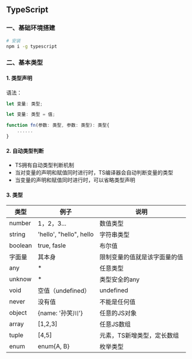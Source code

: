 ## TypeScript

### 一、基础环境搭建

```bash
# 安装
npm i -g typescript
```



### 二、基本类型

#### 1. 类型声明

语法：

```typescript
let 变量: 类型;

let 变量: 类型 = 值;

function fn(参数: 类型, 参数: 类型): 类型{
    ......
}
```



#### 2. 自动类型判断

+ TS拥有自动类型判断机制
+ 当对变量的声明和赋值同时进行时，TS编译器会自动判断变量的类型
+ 当变量的声明和赋值同时进行时，可以省略类型声明



#### 3. 类型

| 类型    | 例子                    | 说明                         |
| ------- | ----------------------- | ---------------------------- |
| number  | 1，2，3...              | 数值类型                     |
| string  | 'hello', "hello", hello | 字符串类型                   |
| boolean | true, fasle             | 布尔值                       |
| 字面量  | 其本身                  | 限制变量的值就是该字面量的值 |
| any     | *                       | 任意类型                     |
| unknow  | *                       | 类型安全的any                |
| void    | 空值（undefined）       | undefined                    |
| never   | 没有值                  | 不能是任何值                 |
| object  | {name: '孙笑川'}        | 任意的JS对象                 |
| array   | [1,2,3]                 | 任意JS数组                   |
| tuple   | [4,5]                   | 元素，TS新增类型，定长数组   |
| enum    | enum{A, B}              | 枚举类型                     |

